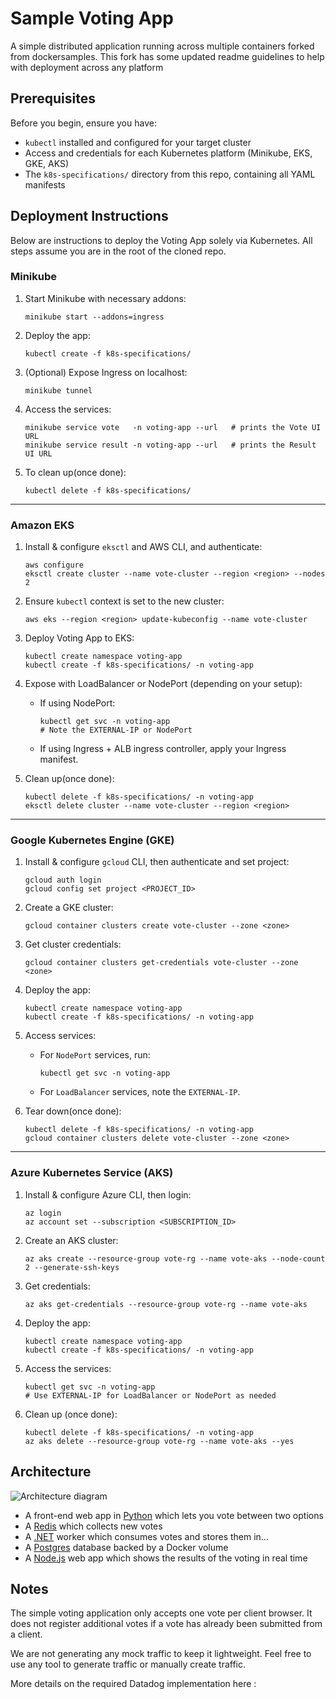 # Sample Voting App

A simple distributed application running across multiple containers forked from dockersamples. This fork has some updated readme guidelines to help with deployment across any platform

## Prerequisites

Before you begin, ensure you have:
- `kubectl` installed and configured for your target cluster
- Access and credentials for each Kubernetes platform (Minikube, EKS, GKE, AKS)
- The `k8s-specifications/` directory from this repo, containing all YAML manifests

## Deployment Instructions

Below are instructions to deploy the Voting App solely via Kubernetes. All steps assume you are in the root of the cloned repo.

### Minikube

1. Start Minikube with necessary addons:
   ```shell
   minikube start --addons=ingress
   ```
2. Deploy the app:
   ```shell
   kubectl create -f k8s-specifications/
   ```
3. (Optional) Expose Ingress on localhost:
   ```shell
   minikube tunnel
   ```
4. Access the services:
   ```shell
   minikube service vote   -n voting-app --url   # prints the Vote UI URL
   minikube service result -n voting-app --url   # prints the Result UI URL
   ```
5. To clean up(once done):
   ```shell
   kubectl delete -f k8s-specifications/
   ```

---

### Amazon EKS

1. Install & configure `eksctl` and AWS CLI, and authenticate:
   ```shell
   aws configure
   eksctl create cluster --name vote-cluster --region <region> --nodes 2
   ```
2. Ensure `kubectl` context is set to the new cluster:
   ```shell
   aws eks --region <region> update-kubeconfig --name vote-cluster
   ```
3. Deploy Voting App to EKS:
   ```shell
   kubectl create namespace voting-app
   kubectl create -f k8s-specifications/ -n voting-app
   ```
4. Expose with LoadBalancer or NodePort (depending on your setup):
   - If using NodePort:
     ```shell
     kubectl get svc -n voting-app
     # Note the EXTERNAL-IP or NodePort
     ```
   - If using Ingress + ALB ingress controller, apply your Ingress manifest.

5. Clean up(once done):
   ```shell
   kubectl delete -f k8s-specifications/ -n voting-app
   eksctl delete cluster --name vote-cluster --region <region>
   ```

---

### Google Kubernetes Engine (GKE)

1. Install & configure `gcloud` CLI, then authenticate and set project:
   ```shell
   gcloud auth login
   gcloud config set project <PROJECT_ID>
   ```
2. Create a GKE cluster:
   ```shell
   gcloud container clusters create vote-cluster --zone <zone>
   ```
3. Get cluster credentials:
   ```shell
   gcloud container clusters get-credentials vote-cluster --zone <zone>
   ```
4. Deploy the app:
   ```shell
   kubectl create namespace voting-app
   kubectl create -f k8s-specifications/ -n voting-app
   ```
5. Access services:
   - For `NodePort` services, run:
     ```shell
     kubectl get svc -n voting-app
     ```
   - For `LoadBalancer` services, note the `EXTERNAL-IP`.

6. Tear down(once done):
   ```shell
   kubectl delete -f k8s-specifications/ -n voting-app
   gcloud container clusters delete vote-cluster --zone <zone>
   ```

---

### Azure Kubernetes Service (AKS)

1. Install & configure Azure CLI, then login:
   ```shell
   az login
   az account set --subscription <SUBSCRIPTION_ID>
   ```
2. Create an AKS cluster:
   ```shell
   az aks create --resource-group vote-rg --name vote-aks --node-count 2 --generate-ssh-keys
   ```
3. Get credentials:
   ```shell
   az aks get-credentials --resource-group vote-rg --name vote-aks
   ```
4. Deploy the app:
   ```shell
   kubectl create namespace voting-app
   kubectl create -f k8s-specifications/ -n voting-app
   ```
5. Access the services:
   ```shell
   kubectl get svc -n voting-app
   # Use EXTERNAL-IP for LoadBalancer or NodePort as needed
   ```
6. Clean up (once done):
   ```shell
   kubectl delete -f k8s-specifications/ -n voting-app
   az aks delete --resource-group vote-rg --name vote-aks --yes

## Architecture

![Architecture diagram](architecture.excalidraw.png)

* A front-end web app in [Python](/vote) which lets you vote between two options
* A [Redis](https://hub.docker.com/_/redis/) which collects new votes
* A [.NET](/worker/) worker which consumes votes and stores them in…
* A [Postgres](https://hub.docker.com/_/postgres/) database backed by a Docker volume
* A [Node.js](/result) web app which shows the results of the voting in real time

## Notes

The simple voting application only accepts one vote per client browser. It does not register additional votes if a vote has already been submitted from a client.

We are not generating any mock traffic to keep it lightweight. Feel free to use any tool to generate traffic or manually create traffic. 

More details on the required Datadog implementation here : 
